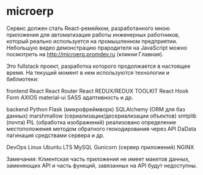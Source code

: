 # microerp

Сервис должен стать React-ремейком, разработанного мною приложения для автоматизация работы инженерных работников, который реально используется на промышленном предприятии. Небольшую видео демонстрацию прародителя на JavaScript можно посмотреть на http://microerp.promdev.ru (кликни Главная).

Это fullstack проект, разработка которого продолжается в настоящее время. На текущий момент в нем используются технологии и библиотеки:

frontend
    React
    React Router
    React REDUX/REDUX TOOLKIT
    React Hook Form
    AXIOS
    material-ui
    SASS
    адаптивность
    и др.


backend
    Python 
    Flask (микрофреймворк)
    SQLAlchemy (ORM для баз данных)
    marshmallow (сериализации/десериализации объектов)
    smtplib (почта)
    PIL (обработка изображений)
    реализовано определение местоположения методом обратного геокодирования через API DaData
    пагинация средствами сервера
    и др.

DevOps
    Linux Ubuntu LTS
    MySQL
    Gunicorn (сервер приложений)
    NGINX

    
Замечания:
Клиентская часть приложения не имеет макетов данных, заменяющих API и часть функций, завязанных на API будут недоступны.
